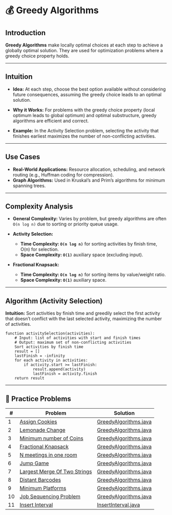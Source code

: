 # 💰 Greedy Algorithms

## Introduction

**Greedy Algorithms** make locally optimal choices at each step to achieve a globally optimal solution. They are used
for optimization problems where a greedy choice property holds.

---

## Intuition

- **Idea:** At each step, choose the best option available without considering future consequences, assuming the greedy
  choice leads to an optimal solution.

- **Why it Works:** For problems with the greedy choice property (local optimum leads to global optimum) and optimal
  substructure, greedy algorithms are efficient and correct.

- **Example:** In the Activity Selection problem, selecting the activity that finishes earliest maximizes the number of
  non-conflicting activities.

---

## Use Cases

- **Real-World Applications:** Resource allocation, scheduling, and network routing (e.g., Huffman coding for
  compression).
- **Graph Algorithms:** Used in Kruskal’s and Prim’s algorithms for minimum spanning trees.

---

## Complexity Analysis

- **General Complexity:** Varies by problem, but greedy algorithms are often `O(n log n)` due to sorting or priority
  queue usage.

- **Activity Selection:**
    - **Time Complexity: `O(n log n)`** for sorting activities by finish time, O(n) for selection.
    - **Space Complexity: `O(1)`** auxiliary space (excluding input).

- **Fractional Knapsack:**
    - **Time Complexity: `O(n log n)`** for sorting items by value/weight ratio.
    - **Space Complexity: `O(1)`** auxiliary space.

---

## Algorithm (Activity Selection)

**Intuition:** Sort activities by finish time and greedily select the first activity that doesn’t conflict with the last
selected activity, maximizing the number of activities.

```
function activitySelection(activities):
    # Input: list of activities with start and finish times
    # Output: maximum set of non-conflicting activities
    Sort activities by finish time
    result = []
    lastFinish = -infinity
    for each activity in activities:
        if activity.start >= lastFinish:
            result.append(activity)
            lastFinish = activity.finish
    return result
```

---

## 🧪 Practice Problems

| #  | Problem                                                                                                 | Solution                                            |
|----|---------------------------------------------------------------------------------------------------------|-----------------------------------------------------|
| 1  | [Assign Cookies](https://leetcode.com/problems/assign-cookies/description/)                             | [GreedyAlgorithms.java](./GreedyAlgorithms.java)    |
| 2  | [Lemonade Change](https://leetcode.com/problems/lemonade-change/description/)                           | [GreedyAlgorithms.java](./GreedyAlgorithms.java)    |
| 3  | [Minimum number of Coins](https://www.geeksforgeeks.org/problems/-minimum-number-of-coins4426/1)        | [GreedyAlgorithms.java](./GreedyAlgorithms.java)    |
| 4  | [Fractional Knapsack](https://www.geeksforgeeks.org/problems/fractional-knapsack-1587115620/1)          | [GreedyAlgorithms.java](./GreedyAlgorithms.java)    |
| 5  | [N meetings in one room](https://www.geeksforgeeks.org/problems/n-meetings-in-one-room-1587115620/1)    | [GreedyAlgorithms.java](./GreedyAlgorithms.java)    |
| 6  | [Jump Game](https://leetcode.com/problems/jump-game/description/)                                       | [GreedyAlgorithms.java](./GreedyAlgorithms.java)    |
| 7  | [Largest Merge Of Two Strings](https://leetcode.com/problems/largest-merge-of-two-strings/description/) | [GreedyAlgorithms.java](./GreedyAlgorithms.java)    |
| 8  | [Distant Barcodes](https://leetcode.com/problems/distant-barcodes/description/)                         | [GreedyAlgorithms.java](./GreedyAlgorithms.java)    |
| 9  | [Minimum Platforms](https://www.geeksforgeeks.org/problems/minimum-platforms-1587115620/1)              | [GreedyAlgorithms.java](./GreedyAlgorithms.java)    |
| 10 | [Job Sequencing Problem](https://www.geeksforgeeks.org/problems/job-sequencing-problem-1587115620/1)    | [GreedyAlgorithms.java](./GreedyAlgorithms.java)    |
| 11 | [Insert Interval](https://leetcode.com/problems/insert-interval/)                                       | [InsertInterval.java](./greedy/InsertInterval.java) |
